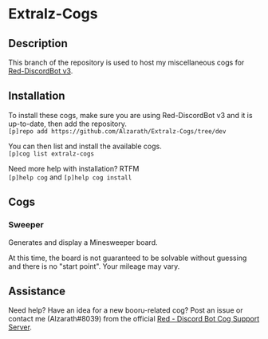 # Extralz-Cogs

## Description
This branch of the repository is used to host my miscellaneous cogs for [Red-DiscordBot v3](https://github.com/Cog-Creators/Red-DiscordBot/tree/V3/develop).

## Installation
To install these cogs, make sure you are using Red-DiscordBot v3 and it is up-to-date, then add the repository.  
`[p]repo add https://github.com/Alzarath/Extralz-Cogs/tree/dev`

You can then list and install the available cogs.  
`[p]cog list extralz-cogs`

Need more help with installation? RTFM  
`[p]help cog` and `[p]help cog install`

## Cogs
### Sweeper
Generates and display a Minesweeper board.

At this time, the board is not guaranteed to be solvable without guessing and there is no "start point". Your mileage may vary.

## Assistance
Need help? Have an idea for a new booru-related cog? Post an issue or contact me (Alzarath#8039) from the official [Red - Discord Bot Cog Support Server](http://discord.gg/MFrCXm4).
